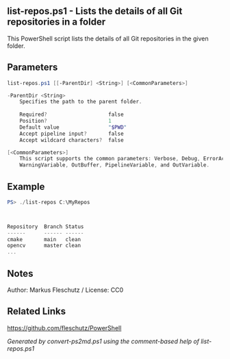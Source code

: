 ## list-repos.ps1 - Lists the details of all Git repositories in a folder

This PowerShell script lists the details of all Git repositories in the given folder.

## Parameters
```powershell
list-repos.ps1 [[-ParentDir] <String>] [<CommonParameters>]

-ParentDir <String>
    Specifies the path to the parent folder.
    
    Required?                    false
    Position?                    1
    Default value                "$PWD"
    Accept pipeline input?       false
    Accept wildcard characters?  false

[<CommonParameters>]
    This script supports the common parameters: Verbose, Debug, ErrorAction, ErrorVariable, WarningAction, 
    WarningVariable, OutBuffer, PipelineVariable, and OutVariable.
```

## Example
```powershell
PS> ./list-repos C:\MyRepos



Repository  Branch Status
------      ------ ------
cmake       main   clean
opencv      master clean
...

```

## Notes
Author: Markus Fleschutz / License: CC0

## Related Links
https://github.com/fleschutz/PowerShell

*Generated by convert-ps2md.ps1 using the comment-based help of list-repos.ps1*
